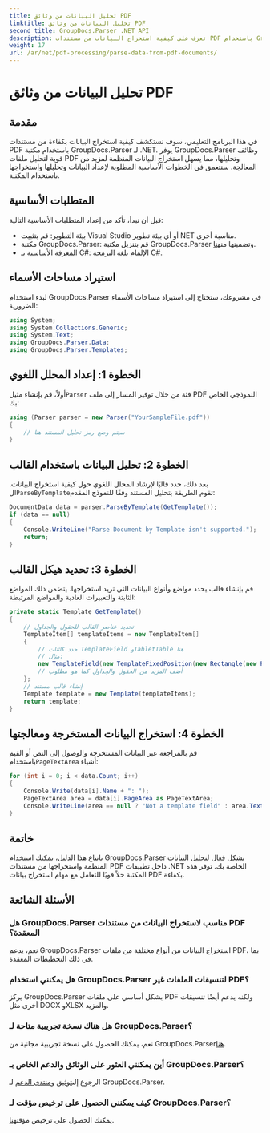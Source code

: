```yaml
---
title: تحليل البيانات من وثائق PDF
linktitle: تحليل البيانات من وثائق PDF
second_title: GroupDocs.Parser .NET API
description: تعرف على كيفية استخراج البيانات من مستندات PDF باستخدام GroupDocs.Parser لـ .NET. اتبع دليلنا خطوة بخطوة لتحليل ملفات PDF ومعالجتها بكفاءة.
weight: 17
url: /ar/net/pdf-processing/parse-data-from-pdf-documents/
---
```


# تحليل البيانات من وثائق PDF

## مقدمة
في هذا البرنامج التعليمي، سوف نستكشف كيفية استخراج البيانات بكفاءة من مستندات PDF باستخدام مكتبة GroupDocs.Parser لـ .NET. يوفر GroupDocs.Parser وظائف قوية لتحليل ملفات PDF وتحليلها، مما يسهل استخراج البيانات المنظمة لمزيد من المعالجة. سنتعمق في الخطوات الأساسية المطلوبة لإعداد البيانات وتحليلها واستخراجها باستخدام المكتبة.
## المتطلبات الأساسية
قبل أن نبدأ، تأكد من إعداد المتطلبات الأساسية التالية:
- بيئة التطوير: قم بتثبيت Visual Studio أو أي بيئة تطوير NET مناسبة أخرى.
-  مكتبة GroupDocs.Parser: قم بتنزيل مكتبة GroupDocs.Parser وتضمينها من[هنا](https://releases.groupdocs.com/parser/net/).
- المعرفة الأساسية بـ C#: الإلمام بلغة البرمجة C#.

## استيراد مساحات الأسماء
لبدء استخدام GroupDocs.Parser في مشروعك، ستحتاج إلى استيراد مساحات الأسماء الضرورية:
```csharp
using System;
using System.Collections.Generic;
using System.Text;
using GroupDocs.Parser.Data;
using GroupDocs.Parser.Templates;
```
## الخطوة 1: إعداد المحلل اللغوي
 أولاً، قم بإنشاء مثيل`Parser` فئة من خلال توفير المسار إلى ملف PDF النموذجي الخاص بك:
```csharp
using (Parser parser = new Parser("YourSampleFile.pdf"))
{
    // سيتم وضع رمز تحليل المستند هنا
}
```
## الخطوة 2: تحليل البيانات باستخدام القالب
 بعد ذلك، حدد قالبًا لإرشاد المحلل اللغوي حول كيفية استخراج البيانات. ال`ParseByTemplate`تقوم الطريقة بتحليل المستند وفقًا للنموذج المقدم:
```csharp
DocumentData data = parser.ParseByTemplate(GetTemplate());
if (data == null)
{
    Console.WriteLine("Parse Document by Template isn't supported.");
    return;
}
```
## الخطوة 3: تحديد هيكل القالب
قم بإنشاء قالب يحدد مواضع وأنواع البيانات التي تريد استخراجها. يتضمن ذلك المواضع الثابتة والتعبيرات العادية والمواضع المرتبطة:
```csharp
private static Template GetTemplate()
{
    // تحديد عناصر القالب للحقول والجداول
    TemplateItem[] templateItems = new TemplateItem[]
    {
        // حدد كائنات TemplateField وTabletTable هنا
        // مثال:
        new TemplateField(new TemplateFixedPosition(new Rectangle(new Point(35, 135), new Size(100, 10))), "FromCompany"),
        // أضف المزيد من الحقول والجداول كما هو مطلوب
    };
    // إنشاء قالب مستند
    Template template = new Template(templateItems);
    return template;
}
```
## الخطوة 4: استخراج البيانات المستخرجة ومعالجتها
 قم بالمراجعة عبر البيانات المستخرجة والوصول إلى النص أو القيم باستخدام`PageTextArea` أشياء:
```csharp
for (int i = 0; i < data.Count; i++)
{
    Console.Write(data[i].Name + ": ");
    PageTextArea area = data[i].PageArea as PageTextArea;
    Console.WriteLine(area == null ? "Not a template field" : area.Text);
}
```

## خاتمة
باتباع هذا الدليل، يمكنك استخدام GroupDocs.Parser بشكل فعال لتحليل البيانات المنظمة واستخراجها من مستندات PDF داخل تطبيقات .NET الخاصة بك. توفر هذه المكتبة حلاً قويًا للتعامل مع مهام استخراج بيانات PDF بكفاءة.
## الأسئلة الشائعة
### هل GroupDocs.Parser مناسب لاستخراج البيانات من مستندات PDF المعقدة؟
نعم، يدعم GroupDocs.Parser استخراج البيانات من أنواع مختلفة من ملفات PDF، بما في ذلك التخطيطات المعقدة.
### هل يمكنني استخدام GroupDocs.Parser لتنسيقات الملفات غير PDF؟
يركز GroupDocs.Parser بشكل أساسي على ملفات PDF ولكنه يدعم أيضًا تنسيقات أخرى مثل DOCX وXLSX والمزيد.
### هل هناك نسخة تجريبية متاحة لـ GroupDocs.Parser؟
 نعم، يمكنك الحصول على نسخة تجريبية مجانية من GroupDocs.Parser[هنا](https://releases.groupdocs.com/).
### أين يمكنني العثور على الوثائق والدعم الخاص بـ GroupDocs.Parser؟
 الرجوع إلى[توثيق](https://tutorials.groupdocs.com/parser/net/) و[منتدى الدعم](https://forum.groupdocs.com/c/parser/17) لـ GroupDocs.Parser.
### كيف يمكنني الحصول على ترخيص مؤقت لـ GroupDocs.Parser؟
 يمكنك الحصول على ترخيص مؤقت[هنا](https://purchase.groupdocs.com/temporary-license/).